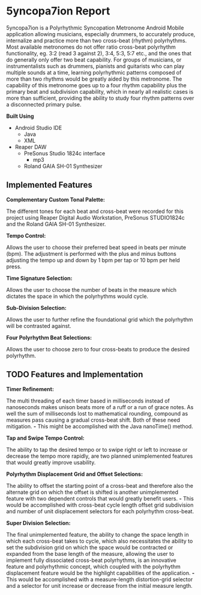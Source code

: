 # 5yncopa7ion Report

5yncopa7ion is a Polyrhythmic Syncopation Metronome Android Mobile application allowing musicians, especially drummers, to accurately produce, internalize and practice more than two cross-beat (rhythm) polyrhythms. Most available metronomes do not offer ratio cross-beat polyrhythm functionality, eg. 3:2 (read 3 against 2), 3:4, 5:3, 5:7 etc., and the ones that do generally only offer two beat capability. For groups of musicians, or instrumentalists such as drummers, pianists and guitarists who can play multiple sounds at a time, learning polyrhythmic patterns composed of more than two rhythms would be greatly aided by this metronome. The capability of this metronome goes up to a four rhythm capability plus the primary beat and subdivision capability, which in nearly all realistic cases is more than sufficient, providing the ability to study four rhythm patterns over a disconnected primary pulse.

**Built Using**



*   Android Studio IDE
    *   Java
    *   XML
*   Reaper DAW
    *   PreSonus Studio 1824c interface
        *   mp3
    *   Roland GAIA SH-01 Synthesizer

## Implemented Features

**Complementary Custom Tonal Palette:**

The different tones for each beat and cross-beat were recorded for this project using Reaper Digital Audio Workstation, PreSonus STUDIO1824c and the Roland GAIA SH-01 Synthesizer.

**Tempo Control:**

Allows the user to choose their preferred beat speed in beats per minute (bpm). The adjustment is performed with the plus and minus buttons adjusting the tempo up and down by 1 bpm per tap or 10 bpm per held press.

**Time Signature Selection:**

Allows the user to choose the number of beats in the measure which dictates the space in which the polyrhythms would cycle.

**Sub-Division Selection:**

Allows the user to further refine the foundational grid which the polyrhythm will be contrasted against.

**Four Polyrhythm Beat Selections:**

Allows the user to choose zero to four cross-beats to produce the desired polyrhythm.

## TODO Features and Implementation

**Timer Refinement:**

The multi threading of each timer based in milliseconds instead of nanoseconds makes unison beats more of a ruff or a run of grace notes. As well the sum of milliseconds lost to mathematical rounding, compound as measures pass causing a gradual cross-beat shift. Both of these need mitigation. **-** This might be accomplished with the Java nanoTime() method.

**Tap and Swipe Tempo Control:**

The ability to tap the desired tempo or to swipe right or left to increase or decrease the tempo more rapidly, are two planned unimplemented features that would greatly improve usability.

**Polyrhythm Displacement Grid and Offset Selections:**

The ability to offset the starting point of a cross-beat and therefore also the alternate grid on which the offset is shifted is another unimplemented feature with two dependent controls that would greatly benefit users. **-** This would be accomplished with cross-beat cycle length offset grid subdivision and number of unit displacement selectors for each polyrhythm cross-beat.

**Super Division Selection:**

The final unimplemented feature, the ability to change the space length in which each cross-beat takes to cycle, which also necessitates the ability to set the subdivision grid on which the space would be contracted or expanded from the base length of the measure, allowing the user to implement fully dissociated cross-beat polyrhythms, is an innovative feature and polyrhythmic concept, which coupled with the polyrhythm displacement feature would be the highlight capabilities of the application. **-** This would be accomplished with a measure-length distortion-grid selector and a selector for unit increase or decrease from the initial measure length.

